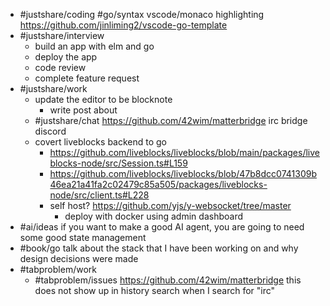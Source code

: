 - #justshare/coding #go/syntax vscode/monaco highlighting https://github.com/jinliming2/vscode-go-template
- #justshare/interview
	- build an app with elm and go
	- deploy the app
	- code review
	- complete feature request
- #justshare/work
	- update the editor to be blocknote
		- write post about
	- #justshare/chat https://github.com/42wim/matterbridge irc bridge discord
	- covert liveblocks backend to go
		- https://github.com/liveblocks/liveblocks/blob/main/packages/liveblocks-node/src/Session.ts#L159
		- https://github.com/liveblocks/liveblocks/blob/47b8dcc0741309b46ea21a41fa2c02479c85a505/packages/liveblocks-node/src/client.ts#L228
		- self host? https://github.com/yjs/y-websocket/tree/master
			- deploy with docker using admin dashboard
- #ai/ideas if you want to make a good AI agent, you are going to need some good state management
- #book/go talk about the stack that I have been working on and why design decisions were made
- #tabproblem/work
	- #tabproblem/issues https://github.com/42wim/matterbridge this does not show up in history search when I search for "irc"